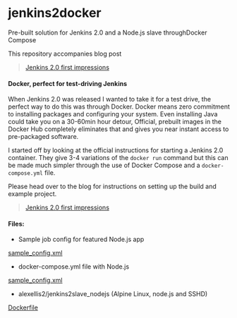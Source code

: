 # jenkins2docker

Pre-built solution for Jenkins 2.0 and a Node.js slave throughDocker Compose

This repository accompanies blog post

> [Jenkins 2.0 first impressions](http://blog.alexellis.io/jenkins-2-0-first-impressions/)

#### Docker, perfect for test-driving Jenkins

When Jenkins 2.0 was released I wanted to take it for a test drive, the perfect way to do this was through Docker. Docker means zero commitment to installing packages and configuring your system. Even installing Java could take you on a 30-60min hour detour, Official, prebuilt images in the Docker Hub completely eliminates that and gives you near instant access to pre-packaged software.

I started off by looking at the official instructions for starting a Jenkins 2.0 container. They give 3-4 variations of the `docker run` command but this can be made much simpler through the use of Docker Compose and a `docker-compose.yml` file.

Please head over to the blog for instructions on setting up the build and example project.

> [Jenkins 2.0 first impressions](http://blog.alexellis.io/jenkins-2-0-first-impressions/)

#### Files:

* Sample job config for featured Node.js app

[sample_config.xml](https://github.com/alexellis/jenkins2docker/blob/master/sample_config.xml)

* docker-compose.yml file with Node.js

[sample_config.xml](https://github.com/alexellis/jenkins2docker/blob/master/docker-compose.yml)

* alexellis2/jenkins2slave_nodejs (Alpine Linux, node.js and SSHD)

[Dockerfile](https://github.com/alexellis/jenkins2docker/blob/master/slave_node_alpine/Dockerfile)
